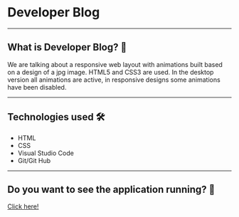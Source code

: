 # Developer Blog
---
## What is Developer Blog? 🤔

We are talking about a responsive web layout with animations built based on a design of a jpg image. HTML5 and CSS3 are used. In the desktop version all animations are active, in responsive designs some animations have been disabled.

---
## Technologies used 🛠️
- HTML
- CSS
- Visual Studio Code
- Git/Git Hub
---
## Do you want to see the application running? 🚀

 [Click here!](https://scarrasco85.github.io/developer-blog)

